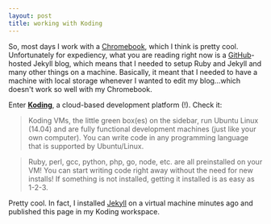 ```yaml
---
layout: post
title: working with Koding
---
```


So, most days I work with a [Chromebook](http://www.engadget.com/products/toshiba/chromebook/), which I think is pretty cool. Unfortunately for expediency, what you are reading right now is a [GitHub](http://www.github.com)-hosted Jekyll blog, which means that I needed to setup Ruby and Jekyll and many other things on a machine. Basically, it meant that I needed to have a machine with local storage whenever I wanted to edit my blog...which doesn't work so well with my Chromebook.

Enter [**Koding**](http://www.koding.com), a cloud-based development platform (!). Check it:

> Koding VMs, the little green box(es) on the sidebar, run Ubuntu Linux (14.04) and are
fully functional development machines (just like your own computer). You can write code 
in any programming language that is supported by Ubuntu/Linux. 

> Ruby, perl, gcc, python, php, go, node, etc. are all preinstalled on your VM! You can 
start writing code right away without the need for new installs! If something is not
installed, getting it installed is as easy as 1-2-3.

Pretty cool. In fact, I installed [Jekyll](http://jekyllrb.com/) on a virtual machine minutes ago and published this page in my Koding workspace.
